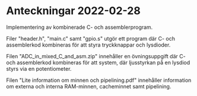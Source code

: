 # Anteckningar 2022-02-28
Implementering av kombinerade C- och assemblerprogram.

Filer "header.h", "main.c" samt "gpio.s" utgör ett program där C- och assemblerkod kombineras för att
styra tryckknappar och lysdioder.

Filen "ADC_in_mixed_C_and_asm.zip" innehåller en övningsuppgift där C- och assemblerkod kombineras
för att system, där ljusstyrkan på en lysdiod styrs via en potentiometer.

Filen "Lite information om minnen och pipelining.pdf" innehåller information om externa och interna RAM-minnen,
cacheminnet samt pipelining.